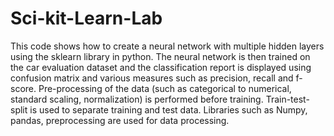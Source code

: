 # Sci-kit-Learn-Lab
This code shows how to create a neural network with multiple hidden layers using the sklearn library in python. The neural network is then trained on the car evaluation dataset and the classification report is displayed using confusion matrix and various measures such as precision, recall and f-score. Pre-processing of the data (such as categorical to numerical, standard scaling, normalization) is performed before training. Train-test-split is used to separate training and test data. Libraries such as Numpy, pandas, preprocessing are used for data processing.
